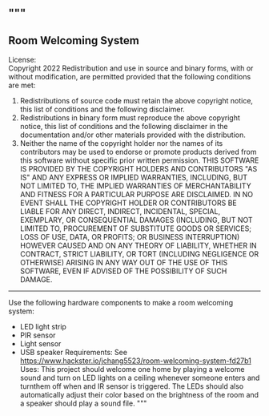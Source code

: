 """
--------------------------------------------------------------------------
Room Welcoming System
--------------------------------------------------------------------------
License:   
Copyright 2022 <Jonathan Chang>
Redistribution and use in source and binary forms, with or without 
modification, are permitted provided that the following conditions are met:
1. Redistributions of source code must retain the above copyright notice, this 
list of conditions and the following disclaimer.
2. Redistributions in binary form must reproduce the above copyright notice, 
this list of conditions and the following disclaimer in the documentation 
and/or other materials provided with the distribution.
3. Neither the name of the copyright holder nor the names of its contributors 
may be used to endorse or promote products derived from this software without 
specific prior written permission.
THIS SOFTWARE IS PROVIDED BY THE COPYRIGHT HOLDERS AND CONTRIBUTORS "AS IS" 
AND ANY EXPRESS OR IMPLIED WARRANTIES, INCLUDING, BUT NOT LIMITED TO, THE 
IMPLIED WARRANTIES OF MERCHANTABILITY AND FITNESS FOR A PARTICULAR PURPOSE ARE 
DISCLAIMED. IN NO EVENT SHALL THE COPYRIGHT HOLDER OR CONTRIBUTORS BE LIABLE 
FOR ANY DIRECT, INDIRECT, INCIDENTAL, SPECIAL, EXEMPLARY, OR CONSEQUENTIAL 
DAMAGES (INCLUDING, BUT NOT LIMITED TO, PROCUREMENT OF SUBSTITUTE GOODS OR 
SERVICES; LOSS OF USE, DATA, OR PROFITS; OR BUSINESS INTERRUPTION) HOWEVER 
CAUSED AND ON ANY THEORY OF LIABILITY, WHETHER IN CONTRACT, STRICT LIABILITY, 
OR TORT (INCLUDING NEGLIGENCE OR OTHERWISE) ARISING IN ANY WAY OUT OF THE USE 
OF THIS SOFTWARE, EVEN IF ADVISED OF THE POSSIBILITY OF SUCH DAMAGE.
--------------------------------------------------------------------------
Use the following hardware components to make a room welcoming system:  
  - LED light strip
  - PIR sensor
  - Light sensor
  - USB speaker
Requirements:
See https://www.hackster.io/jchang5523/room-welcoming-system-fd27b1
Uses:
This project should welcome one home by playing a welcome sound and turn on LED lights on a ceiling whenever someone enters and turnthem off when and IR sensor is triggered. 
The LEDs should also automatically adjust their color based on the brightness of the room and a speaker should play a sound file.
"""
